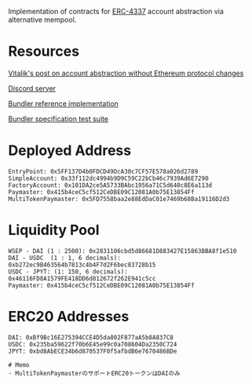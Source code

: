 Implementation of contracts for [ERC-4337](https://eips.ethereum.org/EIPS/eip-4337) account abstraction via alternative mempool.

# Resources

[Vitalik's post on account abstraction without Ethereum protocol changes](https://medium.com/infinitism/erc-4337-account-abstraction-without-ethereum-protocol-changes-d75c9d94dc4a)

[Discord server](http://discord.gg/fbDyENb6Y9)

[Bundler reference implementation](https://github.com/eth-infinitism/bundler)

[Bundler specification test suite](https://github.com/eth-infinitism/bundler-spec-tests)

# Deployed Address
```
EntryPoint: 0x5FF137D4b0FDCD49DcA30c7CF57E578a026d2789
SimpleAccount: 0x33f112dc4994b9D9C59C22bCb46c7939Ad6E7290
FactoryAccount: 0x101DA2ce5A5733BAbc1956a71C5d640c8E6a113d
Paymaster: 0x415b4ceC5cf512CeDBE09C12081A0b75E13854Ff
MultiTokenPaymaster: 0x5FD7558baa2e88EdDaC01e7469b68Ba19116D2d3
```

# Liquidity Pool
```
WSEP - DAI (1 : 2500): 0x2831106cbd5d86681D883427E15863BBA8f1e510
DAI - USDC  (1 : 1, 6 decimals): 0xb272ec9B463564b7813c4b4F7d2F6bec83728b15
USDC - JPYT: (1: 150, 6 decimals): 0x46116FD8A1579FE418DD6d812672f262E941c5cc
Paymaster: 0x415b4ceC5cf512CeDBE09C12081A0b75E13854Ff
```

# ERC20 Addresses
```
DAI: 0xBf9Bc16E275394CCE4D5da802F877aA5b8A837C8
USDC: 0x235ba59622f70b6E45e99c0a708604Da2350C724
JPYT: 0xbd8AbECE34b6d870537F0f5afbdB6e7670486BDe

# Memo
- MultiTokenPaymasterのサポートERC20トークンはDAIのみ
```